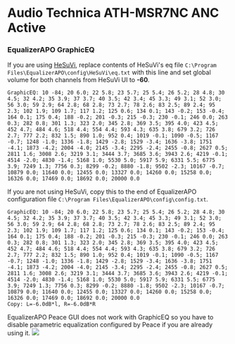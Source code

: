 # Audio Technica ATH-MSR7NC ANC Active
### EqualizerAPO GraphicEQ
If you are using [HeSuVi](https://sourceforge.net/projects/hesuvi/), replace contents of HeSuVi's eq file `C:\Program Files\EqualizerAPO\config\HeSuVi\eq.txt` with this line and set global volume for both channels from HeSuVi UI to **-60**.
```
GraphicEQ: 10 -84; 20 6.0; 22 5.8; 23 5.7; 25 5.4; 26 5.2; 28 4.8; 30 4.5; 32 4.2; 35 3.9; 37 3.7; 40 3.5; 42 3.4; 45 3.3; 49 3.1; 52 3.0; 56 3.0; 59 2.9; 64 2.8; 68 2.8; 73 2.7; 78 2.6; 83 2.5; 89 2.4; 95 2.3; 102 1.9; 109 1.7; 117 1.2; 125 0.6; 134 0.1; 143 -0.2; 153 -0.4; 164 0.1; 175 0.4; 188 -0.2; 201 -0.3; 215 -0.3; 230 -0.1; 246 0.0; 263 0.3; 282 0.8; 301 1.3; 323 2.0; 345 2.8; 369 3.5; 395 4.0; 423 4.5; 452 4.7; 484 4.6; 518 4.4; 554 4.4; 593 4.3; 635 3.8; 679 3.2; 726 2.7; 777 2.2; 832 1.5; 890 1.0; 952 0.4; 1019 -0.1; 1090 -0.5; 1167 -0.7; 1248 -1.0; 1336 -1.8; 1429 -2.8; 1529 -3.4; 1636 -3.8; 1751 -4.1; 1873 -4.2; 2004 -4.0; 2145 -3.4; 2295 -2.4; 2455 -0.8; 2627 0.5; 2811 1.6; 3008 2.6; 3219 3.1; 3444 3.7; 3685 3.6; 3943 2.6; 4219 -0.1; 4514 -2.0; 4830 -1.4; 5168 1.0; 5530 5.0; 5917 5.9; 6331 5.5; 6775 3.9; 7249 1.3; 7756 0.3; 8299 -0.2; 8880 -1.8; 9502 -2.3; 10167 -0.7; 10879 0.0; 11640 0.0; 12455 0.0; 13327 0.0; 14260 0.0; 15258 0.0; 16326 0.0; 17469 0.0; 18692 0.0; 20000 0.0
```
If you are not using HeSuVi, copy this to the end of EqualizerAPO configuration file `C:\Program Files\EqualizerAPO\config\config.txt`.
```
GraphicEQ: 10 -84; 20 6.0; 22 5.8; 23 5.7; 25 5.4; 26 5.2; 28 4.8; 30 4.5; 32 4.2; 35 3.9; 37 3.7; 40 3.5; 42 3.4; 45 3.3; 49 3.1; 52 3.0; 56 3.0; 59 2.9; 64 2.8; 68 2.8; 73 2.7; 78 2.6; 83 2.5; 89 2.4; 95 2.3; 102 1.9; 109 1.7; 117 1.2; 125 0.6; 134 0.1; 143 -0.2; 153 -0.4; 164 0.1; 175 0.4; 188 -0.2; 201 -0.3; 215 -0.3; 230 -0.1; 246 0.0; 263 0.3; 282 0.8; 301 1.3; 323 2.0; 345 2.8; 369 3.5; 395 4.0; 423 4.5; 452 4.7; 484 4.6; 518 4.4; 554 4.4; 593 4.3; 635 3.8; 679 3.2; 726 2.7; 777 2.2; 832 1.5; 890 1.0; 952 0.4; 1019 -0.1; 1090 -0.5; 1167 -0.7; 1248 -1.0; 1336 -1.8; 1429 -2.8; 1529 -3.4; 1636 -3.8; 1751 -4.1; 1873 -4.2; 2004 -4.0; 2145 -3.4; 2295 -2.4; 2455 -0.8; 2627 0.5; 2811 1.6; 3008 2.6; 3219 3.1; 3444 3.7; 3685 3.6; 3943 2.6; 4219 -0.1; 4514 -2.0; 4830 -1.4; 5168 1.0; 5530 5.0; 5917 5.9; 6331 5.5; 6775 3.9; 7249 1.3; 7756 0.3; 8299 -0.2; 8880 -1.8; 9502 -2.3; 10167 -0.7; 10879 0.0; 11640 0.0; 12455 0.0; 13327 0.0; 14260 0.0; 15258 0.0; 16326 0.0; 17469 0.0; 18692 0.0; 20000 0.0
Copy: L=-6.0dB*l, R=-6.0dB*R
```
EqualizerAPO Peace GUI does not work with GraphicEQ so you have to disable parametric equalization configured by Peace if you are already using it.
![](https://raw.githubusercontent.com/jaakkopasanen/AutoEq/master/results/SBAF-Serious/innerfidelity/onear/Audio%20Technica%20ATH-MSR7NC%20ANC%20Active/Audio%20Technica%20ATH-MSR7NC%20ANC%20Active.png)
